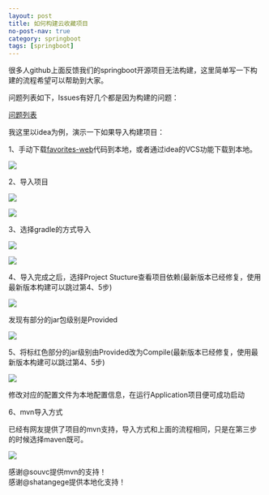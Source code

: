 ```yaml
---
layout: post
title: 如何构建云收藏项目
no-post-nav: true
category: springboot 
tags: [springboot]
---
```


很多人github上面反馈我们的springboot开源项目无法构建，这里简单写一下构建的流程希望可以帮助到大家。

问题列表如下，Issues有好几个都是因为构建的问题：

[问题列表](https://github.com/cloudfavorites/favorites-web/issues)


我这里以idea为例，演示一下如果导入构建项目：

1、手动下载[favorites-web](https://github.com/cloudfavorites/favorites-web)代码到本地，或者通过idea的VCS功能下载到本地。

 
![](https://ziyekudeng.github.io/assets/images/2017/cloudfavorites/gradle1.png)


2、导入项目

 
![](https://ziyekudeng.github.io/assets/images/2017/cloudfavorites/gradle2.png)


 
![](https://ziyekudeng.github.io/assets/images/2017/cloudfavorites/gradle3.png)


3、选择gradle的方式导入

 
![](https://ziyekudeng.github.io/assets/images/2017/cloudfavorites/gradle4.png)


 
![](https://ziyekudeng.github.io/assets/images/2017/cloudfavorites/gradle5.png)


4、导入完成之后，选择Project Stucture查看项目依赖(最新版本已经修复，使用最新版本构建可以跳过第4、5步)


 
![](https://ziyekudeng.github.io/assets/images/2017/cloudfavorites/gradle6.png)


发现有部分的jar包级别是Provided  

 
![](https://ziyekudeng.github.io/assets/images/2017/cloudfavorites/gradle7.png)


5、将标红色部分的jar级别由Provided改为Compile(最新版本已经修复，使用最新版本构建可以跳过第4、5步)

 
![](https://ziyekudeng.github.io/assets/images/2017/cloudfavorites/gradle8.png)

修改对应的配置文件为本地配置信息，在运行Application项目便可成功启动


6、mvn导入方式

已经有网友提供了项目的mvn支持，导入方式和上面的流程相同，只是在第三步的时候选择maven既可。


 
![](https://ziyekudeng.github.io/assets/images/2017/cloudfavorites/mvn3.png)


感谢@souvc提供mvn的支持！  
感谢@shatangege提供本地化支持！